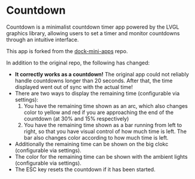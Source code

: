 # Countdown

Countdown is a minimalist countdown timer app powered by the LVGL graphics library, allowing users to set a timer and monitor countdowns through an intuitive interface.

This app is forked from the [dock-mini-apps](https://github.com/myvobot/dock-mini-apps) repo.

In addition to the original repo, the following has changed:

 * **It correctly works as a countdown!** The original app could not reliably handle countdowns longer than 20 seconds. After that, the time displayed went out of sync with the actual time!
 * There are two ways to display the remaining time (configurable via settings):
   1. You have the remaining time shown as an arc, which also changes color to yellow and red if you are approaching the end of the countdown (at 30% and 15% respectively)
   2. You have the remaining time shown as a bar running from left to right, so that you have visual control of how much time is left. The bar also changes color according to how much time is left. 
 * Additionally the remaining time can be shown on the big clokc (configurable via settings).
 * The color for the remaining time can be shown with the ambient lights (configurable via settings).
 * The ESC key resets the countdown if it has been started.